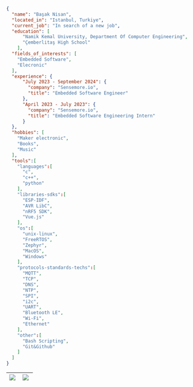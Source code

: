 ```json
{
  "name": "Başak Nisan",
  "located_in": "Istanbul, Turkiye",
  "current_job": "In search of a new job",
  "education": [
      "Namik Kemal University, Department Of Computer Engineering",
      "Çemberlitaş High School"
    ],
  "fields_of_interests": [
    "Embedded Software",
    "Elecronic"
  ],
  "experience": {
      "July 2023 - September 2024": {
        "company": "Sensemore.io",
        "title": "Embedded Software Engineer"
      },
      "April 2023 - July 2023": {
        "company": "Sensemore.io",
        "title": "Embedded Software Engineering Intern"
      }
  },
  "hobbies": [
    "Maker electronic",
    "Books",
    "Music"
  ],
  "tools":[
    "languages":[
      "c",
      "c++",
      "python"
    ],
    "libraries-sdks":[
      "ESP-IDF",
      "AVR LibC",
      "nRF5 SDK",
      "Vue.js"
    ],
    "os":[
      "unix-linux",
      "FreeRTOS",
      "Zephyr",
      "MacOS",
      "Windows"
    ],
    "protocols-standards-techs":[
      "MQTT",
      "TCP",
      "DNS",
      "NTP",
      "SPI",
      "i2c",
      "UART",
      "Bluetooth LE",
      "Wi-Fi",
      "Ethernet"
    ],
    "other":[
      "Bash Scripting",
      "Git&Github"
    ]
  ]
}
```

| <img align="left" src="https://github-readme-stats.vercel.app/api?username=Mona-Roza&count_private=true&show_icons=true&hide=contribs,prs" /> | <img align="left" src="https://github-readme-stats.vercel.app/api/top-langs/?username=Mona-Roza&layout=compact" /> |
|---|---|
